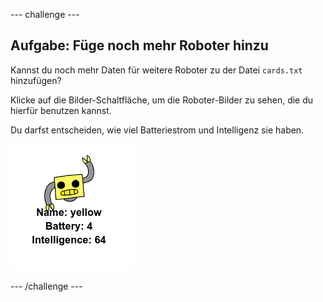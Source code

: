 --- challenge ---
## Aufgabe: Füge noch mehr Roboter hinzu 

Kannst du noch mehr Daten für weitere Roboter zu der Datei `cards.txt` hinzufügen? 

Klicke auf die Bilder-Schaltfläche, um die Roboter-Bilder zu sehen, die du hierfür benutzen kannst. 

Du darfst entscheiden, wie viel Batteriestrom und Intelligenz sie haben.

![screenshot](images/robotrumps-yellow.png)





--- /challenge ---